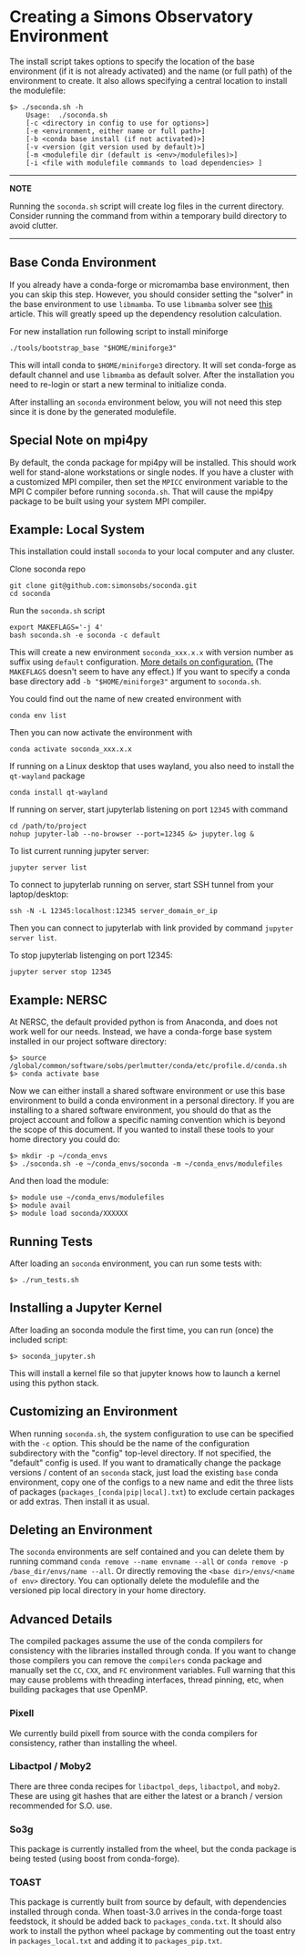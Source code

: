 # Creating a Simons Observatory Environment

The install script takes options to specify the location of the base environment
(if it is not already activated) and the name (or full path) of the environment
to create. It also allows specifying a central location to install the
modulefile:

    $> ./soconda.sh -h
        Usage:  ./soconda.sh
        [-c <directory in config to use for options>]
        [-e <environment, either name or full path>]
        [-b <conda base install (if not activated)>]
        [-v <version (git version used by default)>]
        [-m <modulefile dir (default is <env>/modulefiles)>]
        [-i <file with modulefile commands to load dependencies> ]

---
**NOTE**

Running the `soconda.sh` script will create log files in the current directory.
Consider running the command from within a temporary build directory to avoid
clutter.

---

## Base Conda Environment

If you already have a conda-forge or micromamba base environment, then you can skip this
step. However, you should consider setting the "solver" in the base environment
to use `libmamba`. To use `libmamba` solver see
[this](https://www.anaconda.com/blog/a-faster-conda-for-a-growing-community) article.
This will greatly speed up the dependency resolution
calculation.

For new installation run following script to install miniforge
```
./tools/bootstrap_base "$HOME/miniforge3"
```
This will intall conda to `$HOME/miniforge3` directory.
It will set conda-forge as default channel and use `libmamba` as default solver.
After the installation you need to re-login or start a new terminal to initialize conda.

After installing an `soconda` environment below, you will not need this step
since it is done by the generated modulefile.

## Special Note on mpi4py

By default, the conda package for mpi4py will be installed. This should work
well for stand-alone workstations or single nodes. If you have a cluster with a
customized MPI compiler, then set the `MPICC` environment variable to the MPI C
compiler before running `soconda.sh`. That will cause the mpi4py package to
be built using your system MPI compiler.

## Example:  Local System
This installation could install `soconda` to your local computer and any cluster.

Clone soconda repo
```
git clone git@github.com:simonsobs/soconda.git
cd soconda
```

Run the `soconda.sh` script
```
export MAKEFLAGS='-j 4'
bash soconda.sh -e soconda -c default
```
This will create a new environment `soconda_xxx.x.x` with version number as suffix
using `default` configuration. [More details on configuration.](#customizing-an-environment)
(The `MAKEFLAGS` doesn't seem to have any effect.)
If you want to specify a conda base directory add `-b "$HOME/miniforge3"` argument to `soconda.sh`.

You could find out the name of new created environment with
```
conda env list
```

Then you can now activate the environment with
```
conda activate soconda_xxx.x.x
```

If running on a Linux desktop that uses wayland, you also need to install the `qt-wayland` package
```
conda install qt-wayland
```

If running on server, start jupyterlab listening on port `12345` with command
```
cd /path/to/project
nohup jupyter-lab --no-browser --port=12345 &> jupyter.log &
```

To list current running jupyter server:
```
jupyter server list
```

To connect to jupyterlab running on server, start SSH tunnel from your laptop/desktop:
```
ssh -N -L 12345:localhost:12345 server_domain_or_ip
```
Then you can connect to jupyterlab with link provided by command `jupyter server list`.

To stop jupyterlab listenging on port 12345:
```
jupyter server stop 12345
```

## Example:  NERSC

At NERSC, the default provided python is from Anaconda, and does not work well
for our needs. Instead, we have a conda-forge base system installed in our
project software directory:

    $> source /global/common/software/sobs/perlmutter/conda/etc/profile.d/conda.sh
    $> conda activate base

Now we can either install a shared software environment or use this base
environment to build a conda environment in a personal directory. If you are
installing to a shared software environment, you should do that as the project
account and follow a specific naming convention which is beyond the scope of
this document. If you wanted to install these tools to your home directory you
could do:

    $> mkdir -p ~/conda_envs
    $> ./soconda.sh -e ~/conda_envs/soconda -m ~/conda_envs/modulefiles

And then load the module:

    $> module use ~/conda_envs/modulefiles
    $> module avail
    $> module load soconda/XXXXXX

## Running Tests

After loading an `soconda` environment, you can run some tests with:

    $> ./run_tests.sh

## Installing a Jupyter Kernel

After loading an soconda module the first time, you can run (once) the included script:

    $> soconda_jupyter.sh

This will install a kernel file so that jupyter knows how to launch a kernel
using this python stack.

## Customizing an Environment

When running `soconda.sh`, the system configuration to use can be specified
with the `-c` option. This should be the name of the configuration subdirectory
with the "config" top-level directory. If not specified, the "default" config
is used. If you want to dramatically change the package versions / content of
an `soconda` stack, just load the existing `base` conda environment, copy one
of the configs to a new name and edit the three lists of packages
(`packages_[conda|pip|local].txt`) to exclude certain packages or add extras.
Then install it as usual.

## Deleting an Environment

The `soconda` environments are self contained and you can delete them by
running command `conda remove --name envname --all` or `conda remove -p /base_dir/envs/name --all`.
Or directly removing the `<base dir>/envs/<name of env>` directory.
You can optionally delete the modulefile and the versioned pip
local directory in your home directory.

## Advanced Details

The compiled packages assume the use of the conda compilers for consistency with
the libraries installed through conda. If you want to change those compilers you
can remove the `compilers` conda package and manually set the `CC`, `CXX`, and `FC`
environment variables. Full warning that this may cause problems with threading
interfaces, thread pinning, etc, when building packages that use OpenMP.

### Pixell

We currently build pixell from source with the conda compilers for consistency,
rather than installing the wheel.

### Libactpol / Moby2

There are three conda recipes for `libactpol_deps`, `libactpol`, and `moby2`.
These are using git hashes that are either the latest or a branch / version
recommended for S.O. use.

### So3g

This package is currently installed from the wheel, but the conda package is
being tested (using boost from conda-forge).

### TOAST

This package is currently built from source by default, with dependencies
installed through conda. When toast-3.0 arrives in the conda-forge toast
feedstock, it should be added back to `packages_conda.txt`. It should also work
to install the python wheel package by commenting out the toast entry in
`packages_local.txt` and adding it to `packages_pip.txt`.



